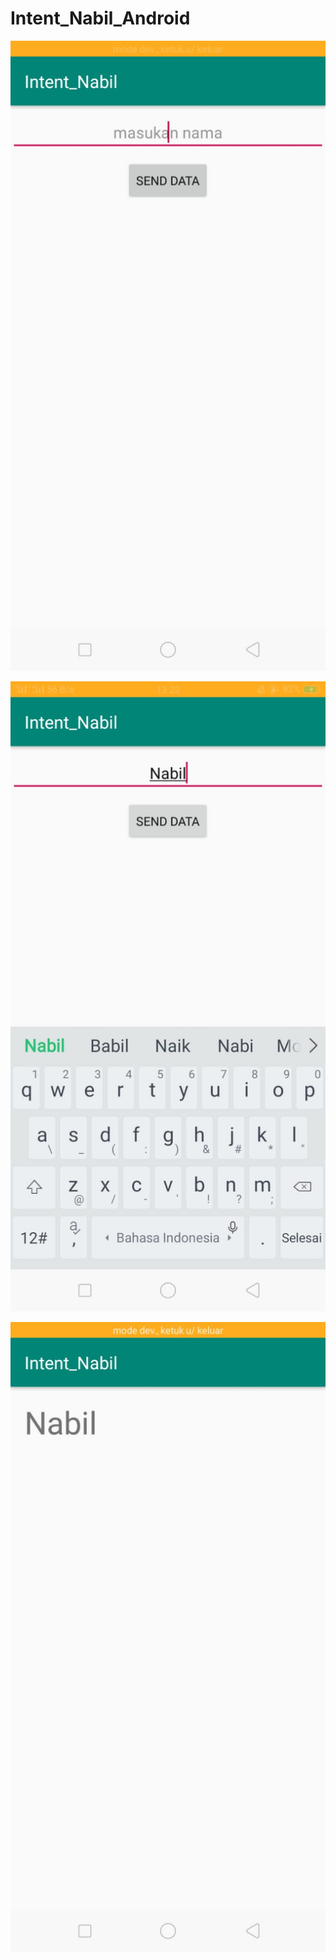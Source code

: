 # Intent_Nabil_Android

![alt_text](https://github.com/anisanisah05/Intent_Nabil_Android/blob/master/3.jpeg)

![alt_text](https://github.com/anisanisah05/Intent_Nabil_Android/blob/master/3a.jpeg)

![alt_text](https://github.com/anisanisah05/Intent_Nabil_Android/blob/master/3b.jpeg)
